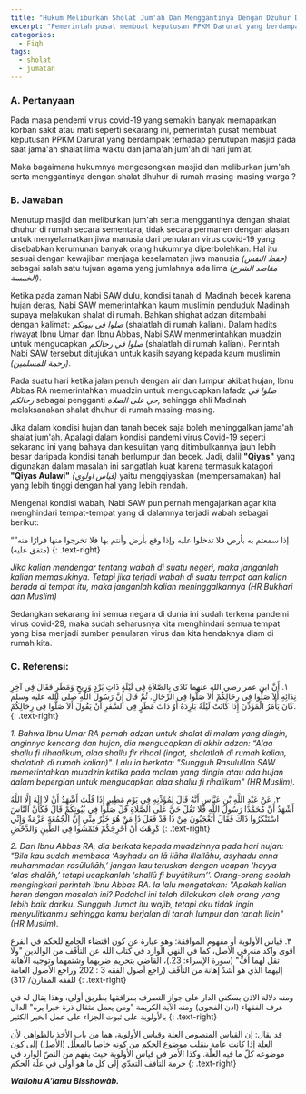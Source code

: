 ```yaml
---
title: "Hukum Meliburkan Sholat Jum'ah Dan Menggantinya Dengan Dzuhur Di Rumah Karena Pandemi COVID-19"
excerpt: "Pemerintah pusat membuat keputusan PPKM Darurat yang berdampak terhadap penutupan masjid pada saat jama'ah shalat lima waktu dan jama'ah jum'ah di hari jum'at"
categories:
  - Fiqh
tags:
  - sholat 
  - jumatan
---
```


### A. Pertanyaan

Pada masa pendemi virus covid-19 yang semakin banyak memaparkan korban sakit atau mati seperti sekarang ini, pemerintah pusat membuat keputusan PPKM Darurat yang berdampak terhadap penutupan masjid pada saat jama'ah shalat lima waktu dan jama'ah jum'ah di hari jum'at.

Maka bagaimana hukumnya mengosongkan masjid dan meliburkan jum'ah serta menggantinya dengan shalat dhuhur di rumah masing-masing warga ?

### B. Jawaban

Menutup masjid dan meliburkan jum'ah serta menggantinya dengan shalat dhuhur di rumah secara sementara, tidak secara permanen dengan alasan untuk menyelamatkan jiwa manusia dari penularan virus covid-19 yang disebabkan kerumunan banyak orang hukumnya diperbolehkan. Hal itu sesuai dengan kewajiban menjaga keselamatan jiwa manusia _(حفظ النفس)_ sebagai salah satu tujuan agama yang jumlahnya ada lima _(مقاصد الشرع الخمسة)_.

Ketika pada zaman Nabi SAW dulu, kondisi tanah di Madinah becek karena hujan deras, Nabi SAW memerintahkan kaum muslimin penduduk Madinah supaya melakukan shalat di rumah. Bahkan shighat adzan ditambahi dengan kalimat: _صلوا في بيوتكم_ (shalatlah di rumah kalian). Dalam hadits riwayat Ibnu Umar dan Ibnu Abbas, Nabi SAW menmerintahkan muadzin untuk mengucapkan _صلوا في رحالكم_ (shalatlah di rumah kalian). Perintah Nabi SAW tersebut ditujukan untuk kasih sayang kepada kaum muslimin _(رحمة للمسلمين)_.

Pada suatu hari ketika jalan penuh dengan air dan lumpur akibat hujan, Ibnu Abbas RA memerintahkan muadzin untuk mengucapkan lafadz _صلوا في رحالكم_ sebagai pengganti _حي على الصلاة,_ sehingga ahli Madinah melaksanakan shalat dhuhur di rumah masing-masing.

Jika dalam kondisi hujan dan tanah becek saja boleh meninggalkan jama'ah shalat jum'ah. Apalagi dalam kondisi pandemi virus Covid-19 seperti sekarang ini yang bahaya dan kesulitan yang ditimbulkannya jauh lebih besar daripada kondisi tanah berlumpur dan becek. Jadi, dalil **"Qiyas"** yang digunakan dalam masalah ini sangatlah kuat karena termasuk katagori **"Qiyas Aulawi"** _(قياس اولوي)_ yaitu mengqiyaskan (mempersamakan) hal yang lebih tinggi dengan hal yang lebih rendah.

Mengenai kondisi wabah, Nabi SAW pun pernah mengajarkan agar kita menghindari tempat-tempat yang di dalamnya terjadi wabah sebagai berikut:

“إذا سمعتم به بأرض فلا تدخلوا عليه وإذا وقع بأرض وأنتم بها فلا تخرجوا منها فرارًا منه” (متفق عليه)
{: .text-right}

_Jika kalian mendengar tentang wabah di suatu negeri, maka janganlah kalian memasukinya. Tetapi jika terjadi wabah di suatu tempat dan kalian berada di tempat itu, maka janganlah kalian meninggalkannya (HR Bukhari dan Muslim)_

Sedangkan sekarang ini semua negara di dunia ini sudah terkena pandemi virus covid-29, maka sudah seharusnya kita menghindari semua tempat yang bisa menjadi sumber penularan virus dan kita hendaknya diam di rumah kita.

### C. Referensi:

١. أَنَّ ابن عمر رضي الله عنهما نَادَى بِالصَّلاَةِ فِى لَيْلَةٍ ذَاتِ بَرْدٍ وَرِيحٍ وَمَطَرٍ فَقَالَ فِى آخِرِ نِدَائِهِ أَلاَ صَلُّوا فِى رِحَالِكُمْ أَلاَ صَلُّوا فِى الرِّحَالِ. ثُمَّ قَالَ إِنَّ رَسُولَ اللَّهِ صلى الله عليه وسلم كَانَ يَأْمُرُ الْمُؤَذِّنَ إِذَا كَانَتْ لَيْلَةٌ بَارِدَةٌ أَوْ ذَاتُ مَطَرٍ فِى السَّفَرِ أَنْ يَقُولَ أَلاَ صَلُّوا فِى رِحَالِكُمْ.
{: .text-right}

_1. Bahwa Ibnu Umar RA pernah adzan untuk shalat di malam yang dingin, anginnya kencang dan hujan, dia mengucapkan di akhir adzan: “Alaa shallu fi rihaalikum, alaa shallu fir rihaal (ingat, shalatlah di rumah kalian, shalatlah di rumah kalian)". Lalu ia berkata: "Sungguh Rasulullah SAW memerintahkan muadzin ketika pada malam yang dingin atau ada hujan dalam bepergian untuk mengucapkan alaa shallu fi rihalikum" (HR Muslim)._

٢. عَنْ عَبْدِ اللَّهِ بْنِ عَبَّاسٍ أَنَّهُ قَالَ لِمُؤَذِّنِهِ فِي يَوْمٍ مَطِيرٍ إِذَا قُلْتَ أَشْهَدُ أَنْ لَا إِلَهَ إِلَّا اللَّهُ أَشْهَدُ أَنَّ مُحَمَّدًا رَسُولُ اللَّهِ فَلَا تَقُلْ حَيَّ عَلَى الصَّلَاةِ قُلْ صَلُّوا فِي بُيُوتِكُمْ قَالَ فَكَأَنَّ النَّاسَ اسْتَنْكَرُوا ذَاكَ فَقَالَ أَتَعْجَبُونَ مِنْ ذَا قَدْ فَعَلَ ذَا مَنْ هُوَ خَيْرٌ مِنِّي إِنَّ الْجُمُعَةَ عَزْمَةٌ وَإِنِّي كَرِهْتُ أَنْ أُحْرِجَكُمْ فَتَمْشُوا فِي الطِّينِ وَالدَّحْضِ 
{: .text-right}

_2. Dari Ibnu Abbas RA, dia berkata kepada muadzinnya pada hari hujan: "Bila kau sudah membaca ‘Asyhadu an lā ilāha illallāhu, asyhadu anna muhammadan rasūlullāh,’ jangan kau teruskan dengan ucapan ‘hayya ‘alas shalāh,’ tetapi ucapkanlah ‘shallū fi buyūtikum’’. Orang-orang seolah mengingkari perintah Ibnu Abbas RA. Ia lalu mengatakan: "Apakah kalian heran dengan masalah ini? Padahal ini telah dilakukan oleh orang yang lebih baik dariku. Sungguh Jumat itu wajib, tetapi aku tidak ingin menyulitkanmu sehingga kamu berjalan di tanah lumpur dan tanah licin" (HR Muslim)._

٣. قياس الأولوية أو مفهوم الموافقة: وهو عبارة عن كون اقتضاء الجامع للحكم في الفرع أقوى وآكد منه في الأصل، كما في النهي الوارد في كتاب الله عن التأفّف من الوالدين "ولا تقل لهما أُفٍّ" (سورة الإسراء: 23.)، القاضي بتحريم ضربهما وشتمهما وتوجيه الأهانة إليهما الذي هو أشدّ إهانة من التأفّف (راجع أصول الفقه 3 : 202 وراجع الأصول العامة للفقه المقارن/ 317)
{: .text-right}

ومنه دلالة الاذن بسكنى الدار على جواز التصرف بمرافقها بطريق أولى، وهذا يقال له في عرف الفقهاء (اذن الفحوى) ومنه الآية الكريمة "ومن يعمل مثقال ذرة خيرا يره" الدال بالأولوية على ثبوت الجزاء على عمل الخير الكثير
{: .text-right}

قد يقال: إن القياس المنصوص العلة وقياس الأولوية، هما من باب الأخذ بالظواهر، لأن العلة إذا كانت عامة ينقلب موضوع الحكم من كونه خاصا بالمعلَّل (الأصل) إلى كون موضوعه كلّ ما فيه العلّة. وكذا الأمر في قياس الأولوية حيث يفهم من النصّ الوارد في حرمة التأفف التعدّي إلى كل ما هو أولى في علّة الحكم
{: .text-right}

**_Wallohu A'lamu Bisshowàb._**
